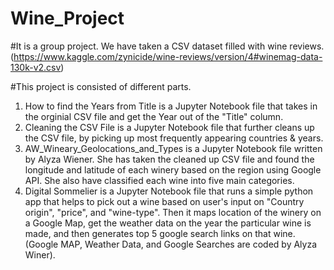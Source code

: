 # Wine_Project

#It is a group project. We have taken a CSV dataset filled with wine reviews. (https://www.kaggle.com/zynicide/wine-reviews/version/4#winemag-data-130k-v2.csv)

#This project is consisted of different parts.
  1. How to find the Years from Title is a Jupyter Notebook file that takes in the orginial CSV file and get the Year out of the "Title" column.
  2. Cleaning the CSV File is a Jupyter Notebook file that further cleans up the CSV file, by picking up most frequently appearing countries & years.
  3. AW_Wineary_Geolocations_and_Types is a Jupyter Notebook file written by Alyza Wiener. She has taken the cleaned up CSV file and found the longitude and latitude of each winery based on the region using Google API. She also have classified each wine into five main categories. 
  4. Digital Sommelier is a Jupyter Notebook file that runs a simple python app that helps to pick out a wine based on user's input on "Country origin", "price", and "wine-type". Then it maps location of the winery on a Google Map, get the weather data on the year the particular wine is made, and then generates top 5 google search links on that wine. (Google MAP, Weather Data, and Google Searches are coded by Alyza Winer). 
